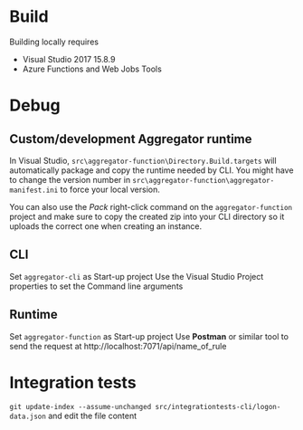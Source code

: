 # Build
Building locally requires
- Visual Studio 2017 15.8.9
- Azure Functions and Web Jobs Tools

# Debug

## Custom/development Aggregator runtime
In Visual Studio, `src\aggregator-function\Directory.Build.targets` will automatically package and copy the runtime needed by CLI.
You might have to change the version number in `src\aggregator-function\aggregator-manifest.ini` to force your local version.

You can also use the *Pack* right-click command on the `aggregator-function` project and make sure to copy the created zip into your CLI directory so it uploads the correct one when creating an instance.

## CLI
Set `aggregator-cli` as Start-up project
Use the Visual Studio Project properties to set the Command line arguments

## Runtime
Set `aggregator-function` as Start-up project
Use **Postman** or similar tool to send the request at http://localhost:7071/api/name_of_rule

# Integration tests
`git update-index --assume-unchanged src/integrationtests-cli/logon-data.json` and edit the file content 
